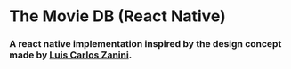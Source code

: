 # The Movie DB (React Native)
### A react native implementation inspired by the design concept made by [Luis Carlos Zanini](https://www.figma.com/community/file/1059842558004825230).